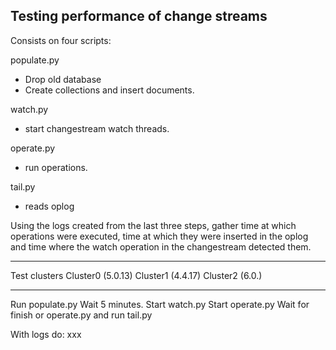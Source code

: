 ## Testing performance of change streams

Consists on four scripts:

populate.py
- Drop old database
- Create collections and insert documents.

watch.py
- start changestream watch threads.

operate.py
- run operations.

tail.py
- reads oplog

Using the logs created from the last three steps, gather time at which operations were executed, time at which they were inserted in the oplog and time where the watch operation in the changestream detected them.

-----------------
Test clusters 
Cluster0 (5.0.13)
Cluster1 (4.4.17)
Cluster2 (6.0.)

------------------

Run populate.py
Wait 5 minutes.
Start watch.py 
Start operate.py
Wait for finish or operate.py and run tail.py

With logs do:
xxx




